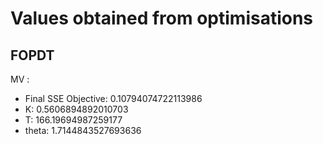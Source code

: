 # Values obtained from optimisations

## FOPDT

MV :

* Final SSE Objective: 0.10794074722113986  
* K: 0.5606894892010703  
* T: 166.19694987259177  
* theta: 1.7144843527693636  
